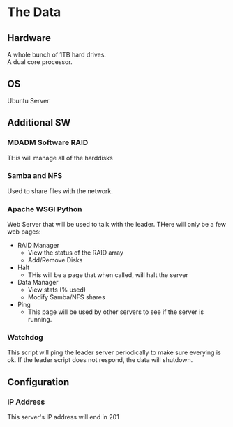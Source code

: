# The Data

## Hardware
A whole bunch of 1TB hard drives.  
A dual core processor.

## OS
Ubuntu Server

## Additional SW

### MDADM Software RAID
THis will manage all of the harddisks

### Samba and NFS
Used to share files with the network.

### Apache WSGI Python 
Web Server that will be used to talk with the leader.
THere will only be a few web pages:

* RAID Manager
    * View the status of the RAID array
    * Add/Remove Disks
* Halt
    * THis will be a page that when called, will halt the server
* Data Manager
    * View stats (% used)
    * Modify Samba/NFS shares
* Ping
    * This page will be used by other servers to see if the server is running.

### Watchdog
This script will ping the leader server periodically to make sure everying is ok.
If the leader script does not respond, the data will shutdown.

## Configuration

### IP Address
This server's IP address will end in 201

